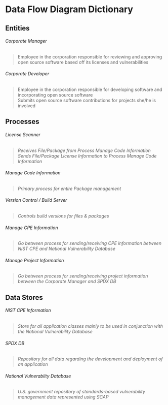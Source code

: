 # Data Flow Diagram Dictionary

## Entities
###### Corporate Manager
> Employee in the corporation responsible for reviewing and approving open source software based off its licenses and vulnerabilities

###### Corporate Developer

> Employee in the corporation responsible for developing software and incorporating open source software  
> Submits open source software contributions for projects she/he is involved


## Processes
###### License Scanner  
>*Receives File/Package from Process Manage Code Information*  
>*Sends File/Package License Information to Process Manage Code Information*  

###### Manage Code Information  
>*Primary process for entire Package management*

###### Version Control / Build Server
>*Controls build versions for files & packages*

###### Manage CPE Information
>*Go between process for sending/receiving CPE information between NIST CPE and National Vulnerability Database*

###### Manage Project Information
>*Go between process for sending/receiving project information between the Corporate Manager and SPDX DB*

## Data Stores  
###### NIST CPE Information  
>*Store for all application classes mainly to be used in conjunction with the National Vulnerability Database*  
###### SPDX DB  
>*Repository for all data regarding the development and deployment of an application*  
###### National Vulnerabilty Database  
>*U.S. government repository of standards-based vulnerability management data represented using SCAP*  
